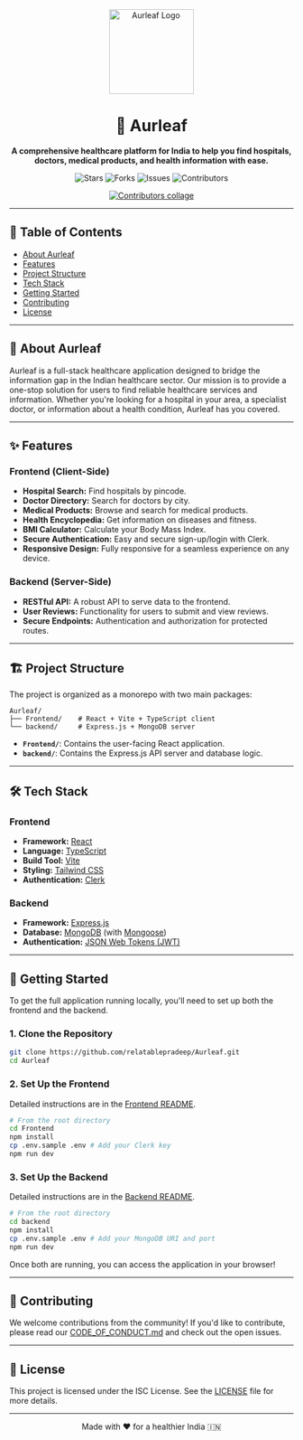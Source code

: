 <div align="center">

  <img src="https://github.com/relatablepradeep/Aurleaf/blob/main/Frontend/src/Assets/logo.png?raw=true" alt="Aurleaf Logo" width="150"/>
  
  <h1>🌿 Aurleaf</h1>
  <p>
    <strong>A comprehensive healthcare platform for India to help you find hospitals, doctors, medical products, and health information with ease.</strong>
  </p>
  <p>
    <img src="https://img.shields.io/github/stars/relatablepradeep/Aurleaf?style=for-the-badge" alt="Stars"/>
    <img src="https://img.shields.io/github/forks/relatablepradeep/Aurleaf?style=for-the-badge" alt="Forks"/>
    <img src="https://img.shields.io/github/issues/relatablepradeep/Aurleaf?style=for-the-badge" alt="Issues"/>
    <img src="https://img.shields.io/github/contributors/relatablepradeep/Aurleaf?style=for-the-badge" alt="Contributors"/>
  </p>
  <p>
    <a href="https://github.com/relatablepradeep/Aurleaf/graphs/contributors">
      <img src="https://contrib.rocks/image?repo=relatablepradeep/Aurleaf" alt="Contributors collage"/>
    </a>
  </p>
</div>

---

## 📖 Table of Contents

- [About Aurleaf](#-about-aurleaf)
- [Features](#-features)
- [Project Structure](#-project-structure)
- [Tech Stack](#-tech-stack)
- [Getting Started](#-getting-started)
- [Contributing](#-contributing)
- [License](#-license)

---

## 🌿 About Aurleaf

Aurleaf is a full-stack healthcare application designed to bridge the information gap in the Indian healthcare sector. Our mission is to provide a one-stop solution for users to find reliable healthcare services and information. Whether you're looking for a hospital in your area, a specialist doctor, or information about a health condition, Aurleaf has you covered.

---

## ✨ Features

### Frontend (Client-Side)
- **Hospital Search:** Find hospitals by pincode.
- **Doctor Directory:** Search for doctors by city.
- **Medical Products:** Browse and search for medical products.
- **Health Encyclopedia:** Get information on diseases and fitness.
- **BMI Calculator:** Calculate your Body Mass Index.
- **Secure Authentication:** Easy and secure sign-up/login with Clerk.
- **Responsive Design:** Fully responsive for a seamless experience on any device.

### Backend (Server-Side)
- **RESTful API:** A robust API to serve data to the frontend.
- **User Reviews:** Functionality for users to submit and view reviews.
- **Secure Endpoints:** Authentication and authorization for protected routes.

---

## 🏗️ Project Structure

The project is organized as a monorepo with two main packages:

```
Aurleaf/
├── Frontend/    # React + Vite + TypeScript client
└── backend/     # Express.js + MongoDB server
```

- **`Frontend/`**: Contains the user-facing React application.
- **`backend/`**: Contains the Express.js API server and database logic.

---

## 🛠️ Tech Stack

### Frontend
- **Framework:** [React](https://reactjs.org/)
- **Language:** [TypeScript](https://www.typescriptlang.org/)
- **Build Tool:** [Vite](https://vitejs.dev/)
- **Styling:** [Tailwind CSS](https://tailwindcss.com/)
- **Authentication:** [Clerk](https://clerk.com/)

### Backend
- **Framework:** [Express.js](https://expressjs.com/)
- **Database:** [MongoDB](https://www.mongodb.com/) (with [Mongoose](https://mongoosejs.com/))
- **Authentication:** [JSON Web Tokens (JWT)](https://jwt.io/)

---

## 🚀 Getting Started

To get the full application running locally, you'll need to set up both the frontend and the backend.

### 1. Clone the Repository

```sh
git clone https://github.com/relatablepradeep/Aurleaf.git
cd Aurleaf
```

### 2. Set Up the Frontend

Detailed instructions are in the [Frontend README](./Frontend/README.md).

```sh
# From the root directory
cd Frontend
npm install
cp .env.sample .env # Add your Clerk key
npm run dev
```

### 3. Set Up the Backend

Detailed instructions are in the [Backend README](./backend/README.md).

```sh
# From the root directory
cd backend
npm install
cp .env.sample .env # Add your MongoDB URI and port
npm run dev
```

Once both are running, you can access the application in your browser!

---

## 🤝 Contributing

We welcome contributions from the community! If you'd like to contribute, please read our [CODE_OF_CONDUCT.md](./CODE_OF_CONDUCT.md) and check out the open issues.

---

## 📜 License

This project is licensed under the ISC License. See the [LICENSE](./LICENSE) file for more details.

---

<div align="center">
  <p>Made with ❤️ for a healthier India 🇮🇳</p>
</div>
